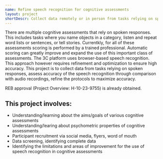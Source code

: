 ```yaml
---
name: Refine speech recognition for cognitive assessments
layout: project
shortDescr: Collect data remotely or in person from tasks relying on spoken responses using the 3C platform
---
```

There are multiple cognitive assessments that rely on spoken responses. This includes tasks where you name objects in a category, listen and repeat word lists or sentences, or tell stories. Currentkly, for all of these assessments scoring is performed by a trained professional. Automatic scoring can greatly improve and expand the use of this important class of assessments. The 3C platform uses browser-based speech recognition. This approach however requires refinement and optimization to ensure high accuracy. This project is to collect data from tasks relying on spoken responses, assess accuracy of the speech recognition through comparison with audio recordings, refine the protocols to maximize accuracy. 

REB approval (Project Overview: H-10-23-9755) is already obtained.

## This project involves:
- Understanding/learning about the aims/goals of various cognitive assessments
- Understanding/learing about psychometric properties of cognitive assessments
- Participant recruitment via social media, flyers, word of mouth
- Data screening, identifying complete data
- Identifying the limitations and areas of improvement for the use of speech recognition in cognitive assessments

